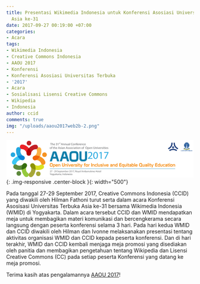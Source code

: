 ```yaml
---
title: Presentasi Wikimedia Indonesia untuk Konferensi Asosiasi Universitas Terbuka
  Asia ke-31
date: 2017-09-27 00:19:00 +07:00
categories:
- Acara
tags:
- Wikimedia Indonesia
- Creative Commons Indonesia
- AAOU 2017
- Konferensi
- Konferensi Asosiasi Universitas Terbuka
- '2017'
- Acara
- Sosialisasi Lisensi Creative Commons
- Wikipedia
- Indonesia
author: ccid
comments: true
img: "/uploads/aaou2017web2b-2.png"
---
```


![aaou2017web2b-2.png](/uploads/aaou2017web2b-2.png){: .img-responsive .center-block }{: width="500"}

Pada tanggal 27-29 September 2017, Creative Commons Indonesia (CCID) yang diwakili oleh Hilman Fathoni turut serta dalam acara Konferensi Asosisasi Universitas Terbuka Asia ke-31 bersama Wikimedia Indonesia (WMID) di Yogyakarta. Dalam acara tersebut CCID dan WMID mendapatkan meja untuk membagikan materi komunikasi dan bercengkerama secara langsung dengan peserta konferensi selama 3 hari. Pada hari kedua WMID dan CCID diwakili oleh Hilman dan Ivonne melaksanakan presentasi tentang aktivitas organisasi WMID dan CCID kepada peserta konferensi. Dan di hari terakhir, WMID dan CCID kembali menjaga meja promosi yang disediakan oleh panitia dan membagikan pengetahuan tentang Wikipedia dan Lisensi Creative Commons (CC) pada setiap peserta Konferensi yang datang ke meja promosi.

Terima kasih atas pengalamannya [AAOU 2017](http://aaou2017.ut.ac.id/)!